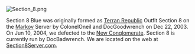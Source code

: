 ![](images/Section_8.png "Section_8.png")

Section 8 Blue was originally formed as [Terran
Republic](Terran_Republic "wikilink") Outfit Section 8 on the
[Markov](Markov "wikilink") Server by ColonelOneil and DocGoodwrench on
Dec 22, 2003. On Jun 10, 2004, we defected to the [New
Conglomerate](New_Conglomerate "wikilink"). Section 8 is currently run
by DocBadwrench. We are located on the web at
[Section8Server.com](http://www.section8server.com).

